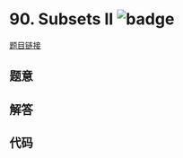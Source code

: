 # 90. Subsets II ![badge](https://img.shields.io/badge/-medium-yellow?style=flat-square)

[题目链接](https://leetcode.com/problems/subsets-ii)

## 题意

## 解答

## 代码

